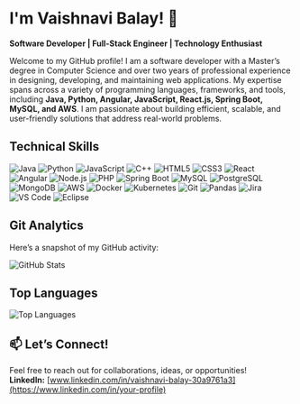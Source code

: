 # I'm Vaishnavi Balay! 👋

**Software Developer | Full-Stack Engineer | Technology Enthusiast**

Welcome to my GitHub profile! I am a software developer with a Master’s degree in Computer Science and over two years of professional experience in designing, developing, and maintaining web applications. My expertise spans across a variety of programming languages, frameworks, and tools, including **Java, Python, Angular, JavaScript, React.js, Spring Boot, MySQL, and AWS**. I am passionate about building efficient, scalable, and user-friendly solutions that address real-world problems.

## Technical Skills

![Java](https://img.shields.io/badge/Java-007396?style=flat&logo=java&logoColor=white)
![Python](https://img.shields.io/badge/Python-3776AB?style=flat&logo=python&logoColor=white)
![JavaScript](https://img.shields.io/badge/JavaScript-F7DF1E?style=flat&logo=javascript&logoColor=black)
![C++](https://img.shields.io/badge/C++-00599C?style=flat&logo=cplusplus&logoColor=white)
![HTML5](https://img.shields.io/badge/HTML5-E34F26?style=flat&logo=html5&logoColor=white)
![CSS3](https://img.shields.io/badge/CSS3-1572B6?style=flat&logo=css3&logoColor=white)
![React](https://img.shields.io/badge/React-61DAFB?style=flat&logo=react&logoColor=black)
![Angular](https://img.shields.io/badge/Angular-DD0031?style=flat&logo=angular&logoColor=white) <!-- Added Angular badge -->
![Node.js](https://img.shields.io/badge/Node.js-339933?style=flat&logo=nodedotjs&logoColor=white)
![PHP](https://img.shields.io/badge/PHP-777BB4?style=flat&logo=php&logoColor=white)
![Spring Boot](https://img.shields.io/badge/Spring%20Boot-6DB33F?style=flat&logo=springboot&logoColor=white)
![MySQL](https://img.shields.io/badge/MySQL-4479A1?style=flat&logo=mysql&logoColor=white)
![PostgreSQL](https://img.shields.io/badge/PostgreSQL-336791?style=flat&logo=postgresql&logoColor=white)
![MongoDB](https://img.shields.io/badge/MongoDB-47A248?style=flat&logo=mongodb&logoColor=white)
![AWS](https://img.shields.io/badge/AWS-232F3E?style=flat&logo=amazonaws&logoColor=white)
![Docker](https://img.shields.io/badge/Docker-2496ED?style=flat&logo=docker&logoColor=white)
![Kubernetes](https://img.shields.io/badge/Kubernetes-326CE5?style=flat&logo=kubernetes&logoColor=white)
![Git](https://img.shields.io/badge/Git-F05032?style=flat&logo=git&logoColor=white)
![Pandas](https://img.shields.io/badge/Pandas-150458?style=flat&logo=pandas&logoColor=white)
![Jira](https://img.shields.io/badge/Jira-0052CC?style=flat&logo=jira&logoColor=white)
![VS Code](https://img.shields.io/badge/VS%20Code-007ACC?style=flat&logo=visualstudiocode&logoColor=white)
![Eclipse](https://img.shields.io/badge/Eclipse-2C2255?style=flat&logo=eclipse&logoColor=white)

## Git Analytics

Here’s a snapshot of my GitHub activity:

![GitHub Stats](https://github-readme-stats.vercel.app/api?username=vaishbalay&show_icons=true&theme=radical) 
## Top Languages

![Top Languages](https://github-readme-stats.vercel.app/api/top-langs/?username=vaishbalay&layout=compact&theme=radical) 


## 📫 Let’s Connect!

Feel free to reach out for collaborations, ideas, or opportunities!  
**LinkedIn:** [www.linkedin.com/in/vaishnavi-balay-30a9761a3](https://www.linkedin.com/in/your-profile)  
